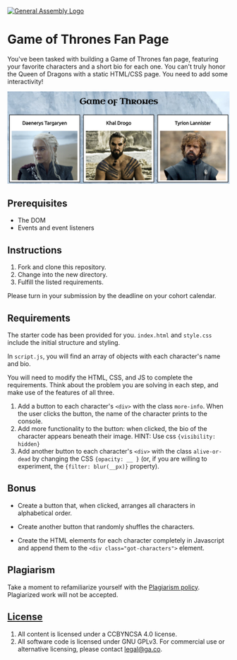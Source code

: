 [![General Assembly Logo](https://camo.githubusercontent.com/1a91b05b8f4d44b5bbfb83abac2b0996d8e26c92/687474703a2f2f692e696d6775722e636f6d2f6b6538555354712e706e67)](https://generalassemb.ly/education/web-development-immersive)

# Game of Thrones Fan Page

You've been tasked with building a Game of Thrones fan page, featuring your
favorite characters and a short bio for each one. You can't truly honor the
Queen of Dragons with a static HTML/CSS page. You need to add some
interactivity!

![Screenshot](img/screensshot.png)

## Prerequisites

- The DOM
- Events and event listeners

## Instructions

1. Fork and clone this repository.
2. Change into the new directory.
3. Fulfill the listed requirements.

Please turn in your submission by the deadline on your cohort calendar.

## Requirements

The starter code has been provided for you. `index.html` and `style.css`
include the initial structure and styling.

In `script.js`, you will find an array of objects with each character's name
and bio.

You will need to modify the HTML, CSS, and JS to complete the requirements.
Think about the problem you are solving in each step, and make use of the
features of all three.

1. Add a button to each character's `<div>` with the class `more-info`. When the
   user clicks the button, the name of the character prints to the console.
2. Add more functionality to the button: when clicked, the bio of the character
   appears beneath their image. HINT: Use css `{visibility: hidden}`
4. Add another button to each character's `<div>` with the class
   `alive-or-dead` by changing the CSS `{opacity: __ }` (or, if you are willing to experiment, the `{filter: blur(__px)}` property).

## Bonus

- Create a button that, when clicked, arranges all characters in alphabetical
  order.

- Create another button that randomly shuffles the characters.

- Create the HTML elements for each character completely in Javascript and
  append them to the `<div class="got-characters">` element.

## Plagiarism

Take a moment to refamiliarize yourself with the
[Plagiarism policy](https://git.generalassemb.ly/DC-WDI/Administrative/blob/master/plagiarism.md).
Plagiarized work will not be accepted.

## [License](LICENSE)

1.  All content is licensed under a CC­BY­NC­SA 4.0 license.
1.  All software code is licensed under GNU GPLv3. For commercial use or
    alternative licensing, please contact legal@ga.co.
